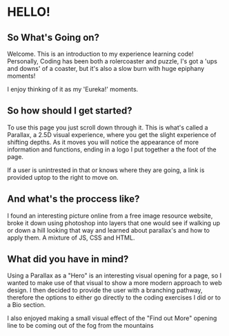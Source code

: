 # HELLO!

## So What's Going on?

Welcome. This is an introduction to my experience learning code! 
Personally, Coding has been both a rolercoaster and puzzle, I's got a 'ups and downs' of a coaster, but it's also a slow burn with huge epiphany moments!

I enjoy thinking of it as my 'Eureka!' moments.

## So how should I get started?

To use this page you just scroll down through it. This is what's called a Parallax, a 2.5D visual experience, where you get the slight experience of shifting depths. As it moves you will notice the appearance of more information and functions, ending in a logo I put together a the foot of the page.

If a user is unintrested in that or knows where they are going, a link is provided uptop to the right to move on.

## And what's the proccess like?

I found an interesting picture online from a free image resource website, broke it down using photoshop into layers that one would see if walking up or down a hill looking that way and learned about parallax's and how to apply them. A mixture of JS, CSS and HTML.

## What did you have in mind?

Using a Parallax as a "Hero" is an interesting visual opening for a page, so I wanted to make use of that visual to show a more modern approach to web design. I then decided to provide the user with a branching pathway, therefore the options to either go directly to the coding exercises I did or to a Bio section.

I also enjoyed making a small visual effect of the "Find out More" opening line to be coming out of the fog from the mountains